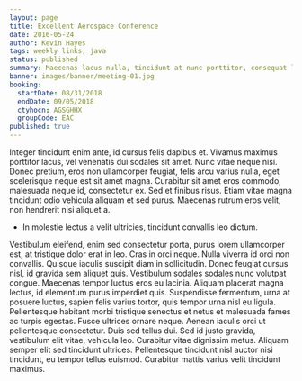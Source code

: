 ```yaml
---
layout: page
title: Excellent Aerospace Conference
date: 2016-05-24
author: Kevin Hayes
tags: weekly links, java
status: published
summary: Maecenas lacus nulla, tincidunt at nunc porttitor, consequat lacinia enim.
banner: images/banner/meeting-01.jpg
booking:
  startDate: 08/31/2018
  endDate: 09/05/2018
  ctyhocn: AGSGHHX
  groupCode: EAC
published: true
---
```

Integer tincidunt enim ante, id cursus felis dapibus et. Vivamus maximus porttitor lacus, vel venenatis dui sodales sit amet. Nunc vitae neque nisi. Donec pretium, eros non ullamcorper feugiat, felis arcu varius nulla, eget scelerisque neque est sit amet magna. Curabitur sit amet eros commodo, malesuada neque id, consectetur ex. Sed et finibus risus. Etiam vitae magna tincidunt odio vehicula aliquam et sed purus. Maecenas rutrum eros velit, non hendrerit nisi aliquet a.

* In molestie lectus a velit ultricies, tincidunt convallis leo dictum.

Vestibulum eleifend, enim sed consectetur porta, purus lorem ullamcorper est, at tristique dolor erat in leo. Cras in orci neque. Nulla viverra id orci non convallis. Quisque iaculis suscipit diam in sollicitudin. Donec feugiat cursus nisl, id gravida sem aliquet quis. Vestibulum sodales sodales nunc volutpat congue. Maecenas tempor luctus eros eu lacinia.
Aliquam placerat magna lectus, id elementum purus imperdiet quis. Suspendisse fermentum, urna at posuere luctus, sapien felis varius tortor, quis tempor urna nisl eu ligula. Pellentesque habitant morbi tristique senectus et netus et malesuada fames ac turpis egestas. Fusce ultrices ornare neque. Aenean iaculis orci ut pellentesque consectetur. Duis sed tellus dui. Sed id justo gravida, vestibulum elit vitae, vehicula leo. Curabitur vitae dignissim metus. Aliquam semper elit sed tincidunt ultrices. Pellentesque tincidunt nisl auctor nisi tincidunt, eu tempor tellus euismod. Curabitur mattis varius velit tincidunt maximus.
